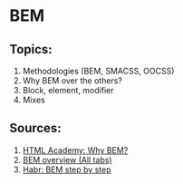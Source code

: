 # BEM

## Topics:

1. Methodologies (BEM, SMACSS, OOCSS)
2. Why BEM over the others?
3. Block, element, modifier
4. Mixes


## Sources:

1. [HTML Academy: Why BEM?](https://htmlacademy.ru/blog/boost/frontend/short-5)
2. [BEM overview (All tabs)](http://getbem.com/introduction/)
3. [Habr: BEM step by step](https://habr.com/ru/post/203440/)

